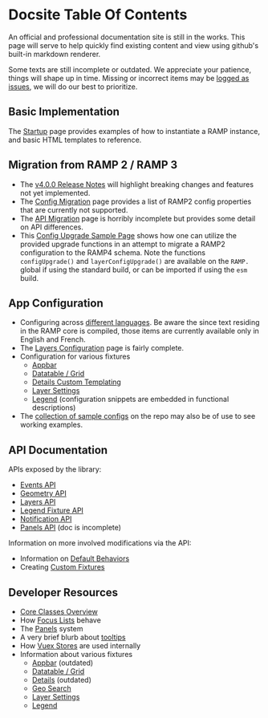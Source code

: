 # Docsite Table Of Contents

An official and professional documentation site is still in the works. This page will serve to help quickly find existing content and view using github's built-in markdown renderer.

Some texts are still incomplete or outdated. We appreciate your patience, things will shape up in time. Missing or incorrect items may be [logged as issues](https://github.com/ramp4-pcar4/ramp4-pcar4/issues/new), we will do our best to prioritize.

## Basic Implementation

The [Startup](api/startup.md) page provides examples of how to instantiate a RAMP instance, and basic HTML templates to reference.

## Migration from RAMP 2 / RAMP 3

- The [v4.0.0 Release Notes](https://github.com/ramp4-pcar4/ramp4-pcar4/releases/tag/v4.0.0) will highlight breaking changes and features not yet implemented.
- The [Config Migration](config/migration.md) page provides a list of RAMP2 config properties that are currently not supported.
- The [API Migration](api/migration.md) page is horribly incomplete but provides some detail on API differences.
- This [Config Upgrade Sample Page](https://github.com/ramp4-pcar4/ramp4-pcar4/blob/main/demos/starter-scripts/r2-config-upgraded.js) shows how one can utilize the provided upgrade functions in an attempt to migrate a RAMP2 configuration to the RAMP4 schema. Note the functions `configUpgrade()` and `layerConfigUpgrade()` are available on the `RAMP.` global if using the standard build, or can be imported if using the `esm` build.

## App Configuration

- Configuring across [different languages](configuration/configuration-language.md). Be aware the since text residing in the RAMP core is compiled, those items are currently available only in English and French.
- The [Layers Configuration](configuration/layer-config.md) page is fairly complete.
- Configuration for various fixtures
  - [Appbar](app/appbar.md#configuration)
  - [Datatable / Grid](app/datatable.md#configuration)
  - [Details Custom Templating](app/details.md#creating-a-custom-template)
  - [Layer Settings](app/settings.md#configuration)
  - [Legend](app/legend.md#components) (configuration snippets are embedded in functional descriptions)  
- The [collection of sample configs](https://github.com/ramp4-pcar4/ramp4-pcar4/tree/main/demos/starter-scripts) on the repo may also be of use to see working examples.

## API Documentation

APIs exposed by the library:

- [Events API](api/events.md)
- [Geometry API](api/geometry.md)
- [Layers API](geo/layers.md)
- [Legend Fixture API](app/legend.md#crud-api)
- [Notification API](api/notifications.md)
- [Panels API](app/panels.md) (doc is incomplete)

Information on more involved modifications via the API:

- Information on [Default Behaviors](app/defaults.md)
- Creating [Custom Fixtures](app/fixtures.md)

## Developer Resources

- [Core Classes Overview](app/core-classes.md)
- How [Focus Lists](app/focus-list.md) behave
- The [Panels](app/panels.md) system
- A very brief blurb about [tooltips](app/tooltips.md)
- How [Vuex Stores](app/store.md) are used internally
- Information about various fixtures
  - [Appbar](app/appbar.md) (outdated)
  - [Datatable / Grid](app/datatable.md)
  - [Details](app/details.md) (outdated)
  - [Geo Search](app/geosearch.md)
  - [Layer Settings](app/settings.md)
  - [Legend](app/legend.md)